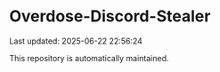 # Overdose-Discord-Stealer

Last updated: 2025-06-22 22:56:24

This repository is automatically maintained.
